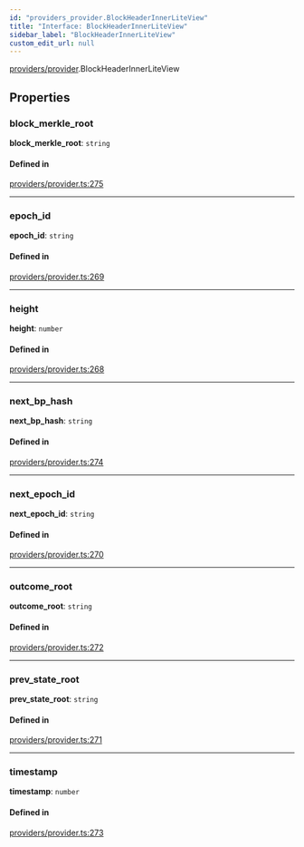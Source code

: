 ```yaml
---
id: "providers_provider.BlockHeaderInnerLiteView"
title: "Interface: BlockHeaderInnerLiteView"
sidebar_label: "BlockHeaderInnerLiteView"
custom_edit_url: null
---
```


[providers/provider](../modules/providers_provider.md).BlockHeaderInnerLiteView

## Properties

### block\_merkle\_root

 **block\_merkle\_root**: `string`

#### Defined in

[providers/provider.ts:275](https://github.com/maxhr/near--near-api-js/blob/81563440/packages/near-api-js/src/providers/provider.ts#L275)

___

### epoch\_id

 **epoch\_id**: `string`

#### Defined in

[providers/provider.ts:269](https://github.com/maxhr/near--near-api-js/blob/81563440/packages/near-api-js/src/providers/provider.ts#L269)

___

### height

 **height**: `number`

#### Defined in

[providers/provider.ts:268](https://github.com/maxhr/near--near-api-js/blob/81563440/packages/near-api-js/src/providers/provider.ts#L268)

___

### next\_bp\_hash

 **next\_bp\_hash**: `string`

#### Defined in

[providers/provider.ts:274](https://github.com/maxhr/near--near-api-js/blob/81563440/packages/near-api-js/src/providers/provider.ts#L274)

___

### next\_epoch\_id

 **next\_epoch\_id**: `string`

#### Defined in

[providers/provider.ts:270](https://github.com/maxhr/near--near-api-js/blob/81563440/packages/near-api-js/src/providers/provider.ts#L270)

___

### outcome\_root

 **outcome\_root**: `string`

#### Defined in

[providers/provider.ts:272](https://github.com/maxhr/near--near-api-js/blob/81563440/packages/near-api-js/src/providers/provider.ts#L272)

___

### prev\_state\_root

 **prev\_state\_root**: `string`

#### Defined in

[providers/provider.ts:271](https://github.com/maxhr/near--near-api-js/blob/81563440/packages/near-api-js/src/providers/provider.ts#L271)

___

### timestamp

 **timestamp**: `number`

#### Defined in

[providers/provider.ts:273](https://github.com/maxhr/near--near-api-js/blob/81563440/packages/near-api-js/src/providers/provider.ts#L273)
